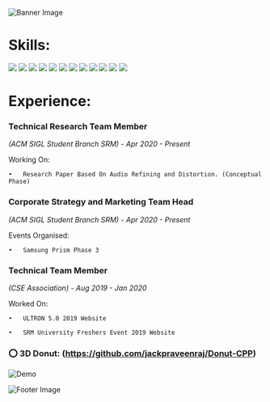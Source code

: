 
![Banner Image](https://drive.google.com/uc?export=view&id=1pcAQTs3ZUfqDWmfk4nXykMCvxyvUd8g5)

# Skills:

![](https://img.shields.io/badge/Code-Python-informational?style=flat&logo=python&logoColor=white&color=f34242)
![](https://img.shields.io/badge/Code-C++,_C-informational?style=flat&logo=gnu-bash&logoColor=white&color=f34242)
![](https://img.shields.io/badge/Code-Javascript-informational?style=flat&logo=javascript&logoColor=white&color=f34242)
![](https://img.shields.io/badge/Design-Dart-informational?style=flat&logo=Dart&logoColor=white&color=f34242)
![](https://img.shields.io/badge/Design-Flutter-informational?style=flat&logo=Flutter&logoColor=white&color=f34242)
![](https://img.shields.io/badge/Web-HTML5-informational?style=flat&logo=HTML5&logoColor=white&color=f34242)
![](https://img.shields.io/badge/Web-CSS3-informational?style=flat&logo=CSS3&logoColor=white&color=f34242)
![](https://img.shields.io/badge/Back_End-SQL,_PL/SQL-informational?style=flat&logo=MySQL&logoColor=white&color=f34242)
![](https://img.shields.io/badge/Back_End-Google_Firebase-informational?style=flat&logo=Firebase&logoColor=white&color=f34242)
![](https://img.shields.io/badge/ML-TensorFlow-informational?style=flat&logo=TensorFlow&logoColor=white&color=f34242)
![](https://img.shields.io/badge/ML-OpenCV-informational?style=flat&logo=OpenCV&logoColor=white&color=f34242)
![](https://img.shields.io/badge/ML-Matlab-informational?style=flat&logo=SmartThings&logoColor=white&color=f34242)


# Experience: 

### Technical Research Team Member 	    
*(ACM SIGL Student Branch SRM) - Apr 2020 - Present*

Working On:	

    •	Research Paper Based On Audio Refining and Distortion. (Conceptual Phase)


### Corporate Strategy and Marketing Team Head		

*(ACM SIGL Student Branch SRM) - Apr 2020 - Present*

Events Organised:

    •	Samsung Prism Phase 3


### Technical Team Member		
*(CSE Association) - Aug 2019 - Jan 2020*

Worked On:

    •	ULTRON 5.0 2019 Website

    •	SRM University Freshers Event 2019 Website

### :o: 3D Donut: (https://github.com/jackpraveenraj/Donut-CPP)
![Demo](https://raw.githubusercontent.com/jackpraveenraj/Donut-CPP/main/Donut-C.gif)

![Footer Image](https://drive.google.com/uc?export=view&id=13rBceCLxElkmVoy-IAX5Y5v11f9vCyz2)
